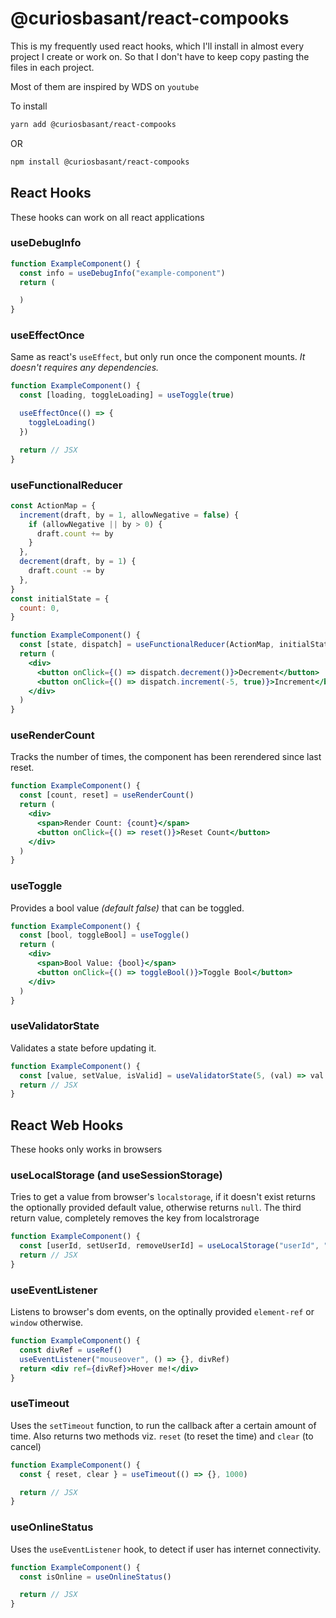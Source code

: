 # @curiosbasant/react-compooks

This is my frequently used react hooks, which I'll install in almost every project I create or work on. So that I don't have to keep copy pasting the files in each project.

Most of them are inspired by WDS on `youtube`

To install

```bash
yarn add @curiosbasant/react-compooks
```

OR

```bash
npm install @curiosbasant/react-compooks
```

## React Hooks

These hooks can work on all react applications

### useDebugInfo

```jsx
function ExampleComponent() {
  const info = useDebugInfo("example-component")
  return (

  )
}
```

### useEffectOnce

Same as react's `useEffect`, but only run once the component mounts. _It doesn't requires any dependencies._

```jsx
function ExampleComponent() {
  const [loading, toggleLoading] = useToggle(true)

  useEffectOnce(() => {
    toggleLoading()
  })

  return // JSX
}
```

### useFunctionalReducer

```jsx
const ActionMap = {
  increment(draft, by = 1, allowNegative = false) {
    if (allowNegative || by > 0) {
      draft.count += by
    }
  },
  decrement(draft, by = 1) {
    draft.count -= by
  },
}
const initialState = {
  count: 0,
}

function ExampleComponent() {
  const [state, dispatch] = useFunctionalReducer(ActionMap, initialState)
  return (
    <div>
      <button onClick={() => dispatch.decrement()}>Decrement</button>
      <button onClick={() => dispatch.increment(-5, true)}>Increment</button>
    </div>
  )
}
```

### useRenderCount

Tracks the number of times, the component has been rerendered since last reset.

```jsx
function ExampleComponent() {
  const [count, reset] = useRenderCount()
  return (
    <div>
      <span>Render Count: {count}</span>
      <button onClick={() => reset()}>Reset Count</button>
    </div>
  )
}
```

### useToggle

Provides a bool value _(default false)_ that can be toggled.

```jsx
function ExampleComponent() {
  const [bool, toggleBool] = useToggle()
  return (
    <div>
      <span>Bool Value: {bool}</span>
      <button onClick={() => toggleBool()}>Toggle Bool</button>
    </div>
  )
}
```

### useValidatorState

Validates a state before updating it.

```jsx
function ExampleComponent() {
  const [value, setValue, isValid] = useValidatorState(5, (val) => val < 10)
  return // JSX
}
```

## React Web Hooks

These hooks only works in browsers

### useLocalStorage (and useSessionStorage)

Tries to get a value from browser's `localstorage`, if it doesn't exist returns the optionally provided default value, otherwise returns `null`.
The third return value, completely removes the key from localstrorage

```jsx
function ExampleComponent() {
  const [userId, setUserId, removeUserId] = useLocalStorage("userId", "default-id")
  return // JSX
}
```

### useEventListener

Listens to browser's dom events, on the optinally provided `element-ref` or `window` otherwise.

```jsx
function ExampleComponent() {
  const divRef = useRef()
  useEventListener("mouseover", () => {}, divRef)
  return <div ref={divRef}>Hover me!</div>
}
```

### useTimeout

Uses the `setTimeout` function, to run the callback after a certain amount of time. Also returns two methods viz. `reset` (to reset the time) and `clear` (to cancel)

```jsx
function ExampleComponent() {
  const { reset, clear } = useTimeout(() => {}, 1000)

  return // JSX
}
```

### useOnlineStatus

Uses the `useEventListener` hook, to detect if user has internet connectivity.

```jsx
function ExampleComponent() {
  const isOnline = useOnlineStatus()

  return // JSX
}
```
